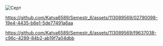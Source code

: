 
![Серт](https://github.com/Katya6589/Semestr_6/assets/113089569/80fa6b0f-d388-4feb-ab38-1e061e407892)


https://github.com/Katya6589/Semestr_6/assets/113089569/02790098-19e4-4435-b6e1-5de77491a6aa



https://github.com/Katya6589/Semestr_6/assets/113089569/f9637038-c96c-4289-84b2-ab19f7a04dbb

